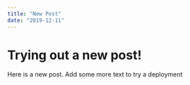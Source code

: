 ```yaml
---
title: "New Post"
date: "2019-12-11"
---
```


# Trying out a new post!

Here is a new post. Add some more text to try a deployment
